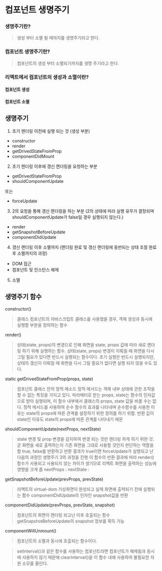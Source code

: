 # 컴포넌트 생명주기
### 생명주기란?
> 생성 부터 소멸 될 때까지를 생명주기라고 한다.

### 컴포넌트 생명주기란?
> 컴포넌트의 생성 부터 소멸되기까지를 생명 주기라고 한다.


### 리액트에서 컴포넌트의 생성과 소멸이란?
#### 컴포넌트 생성

#### 컴포넌트 소멸


## 생명주기
1. 초기 렌더링 이전에 실행 되는 것 (생성 부분)
- constructor
- render
- getDrivedStateFromProp 
- componentDidMount
2. 초기 렌더링 이후에 갱신 랜더링을 요청하는 부분
- getDrivedStateFromProp
- shouldComponentUpdate


또는


- forceUpdate
3. 2의 요청을 통해 갱신 랜더링을 하는 부분 (2의 상태에 따라 실행 유무가 결정되며 shouldComponentUpdate가 false일 경우 실행되지 않는다.)
- render
- getSnapshotBeforeUpdate 
- componentDidUpdate 
4. 갱신 랜더링 이후 소멸까지 (랜더링 완료 및 갱신 랜더링에 동반되는 상태 조절 완료 후 소멸까지의 과정)
- DOM 접근
- 컴포넌트 및 인스턴스 해제
5. 소멸


## 생명주기 함수
constructor()
> 클래스 컴포넌트의 자바스크립트 클래스를 사용했을 경우, 객체 생성과 동시에 실행할 부분을 정의하는 함수

render()
> 상태(state, props)의 변경으로 인해 화면을 state, props 값에 따라 새로 랜더링 하기 위해 실행하는 함수.
> 상태(state, props) 변경이 이뤄질 때 화면을 다시 그릴 필요가 있다면 반드시 실행되는 함수이다.
> 초기 실행은 반드시 실행되지만, 상태의 갱신이 이뤄질 때 화면을 다시 그릴 필요가 없다면 실행 되지 않을 수도 있다.

static getDrivedStateFromProp(props, state)
> 컴포넌트 클래스 안의 정적 메소드
> 정적 메서드는 객체 내부 상태에 관한 조작을 할 수 없는 특징을 가지고 있다. 파라메터로 받는 props, state는 함수의 인자값으로 받아 실행되며, 이 함수 내부에서 클래스의 props, state 값을 바꿀 수는 없다.
> 정적 메서드를 사용하여 순수 함수의 효과를 나타내며 순수함수를 사용한 이유는 state의 props에 따른 관계를 설정하기 위한 정의를 하기 위함. 반환 값이 state인 이유도 state의 props에 따른 관계를 나타내기 때문

shouldComponentUpdate(nextProps, nextState)
> state 변경 및 prop 변경을 감지하여 변경 되는 것만 렌더링 하게 하기 위한 것. 곧 화면을 새로 출력하는지 기존 화면을 그대로 사용할 것인지 판단하는 역할을 함
> true, false를 반환하고 반환 결과가 true이면 forceUpdate가 실행되고 난 다음의 과정인 생명주기 3의 과정을 진행
> 이 함수의 반환 결과에 따라 render() 함수가 사용되고 사용되지 않는 차이가 생기므로 리액트 화면을 출력하는 성능에 영향을 크게 줌
> nextProps :
> nextState : 

getSnapshotBeforeUpdate(prevProps, prevState)
> 리액트의 virtual-dom 가상화면이 완성되고 실제 화면에 출력되기 전에 실행되는 함수
> componentDidUpdate의 인자인 snapshot값을 반환
 

componentDidUpdate(prevProps, prevState, snapshot)
> 컴포넌트의 화면이 랜더링 되고난 이후 호출되는 함수
> getSnapshotBeforeUpdate의 snapshot 정보를 획득 가능

componentWillUnmount()
> 컴포넌트의 소멸과 동시에 호출되는 함수이다.

> setInterval()과 같은 함수를 사용하는 컴포넌트라면 컴포넌트가 해제됨과 동시에 사용하지 않기 때문에 clearInterval()을 이 함수 내에 사용하여 불필요한 자원 소모를 줄인다.


